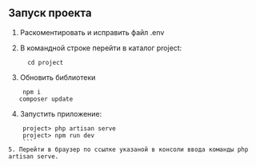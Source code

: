 ## Запуск проекта



1. Раскоментировать и исправить файл .env

2. В командной строке перейти в каталог project:

   ```console
     cd project
   ```
3. Обновить библиотеки
 ```console
     npm i 
    composer update
   ```
4. Запустить приложение:
```console
    project> php artisan serve 
    project> npm run dev
    ```
5. Перейти в браузер по ссылке указаной в консоли ввода команды php artisan serve.





